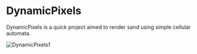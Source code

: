 # DynamicPixels
DynamicPixels is a quick project aimed to render sand using simple cellular automata.

![DynamicPixels1](https://user-images.githubusercontent.com/57692042/172670339-3309ae44-095f-481f-9cf8-4c7cd9283e80.gif)
